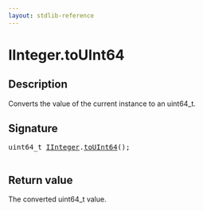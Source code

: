 ```yaml
---
layout: stdlib-reference
---
```


# IInteger\.toUInt64

## Description

Converts the value of the current instance to an <span class='code'>uint64_t</span>.



## Signature 

<pre>
uint64_t <a href="../index.html" class="code_type">IInteger</a>.<a href=".html">toUInt64</a>();

</pre>

## Return value
The converted <span class='code'>uint64_t</span> value.


